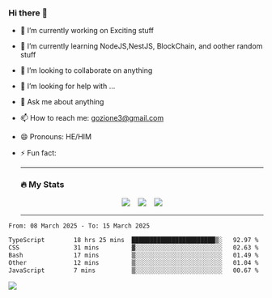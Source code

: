 ### Hi there 👋

<!--
**charlieScript/charlieScript** is a ✨ _special_ ✨ repository because its `README.md` (this file) appears on your GitHub profile.

Here are some ideas to get you started: -->

- 🔭 I’m currently working on Exciting stuff
- 🌱 I’m currently learning NodeJS,NestJS, BlockChain, and oother random stuff
- 👯 I’m looking to collaborate on anything
- 🤔 I’m looking for help with ...
- 💬 Ask me about anything
- 📫 How to reach me: gozione3@gmail.com
- 😄 Pronouns: HE/HIM
- ⚡ Fun fact:


  ---

  ### :fire: My Stats

  <div id="stats" align="center">
  <img src="http://github-readme-streak-stats.herokuapp.com?user=charlieScript&theme=dark&date_format=M%20j%5B%2C%20Y%5D" />&nbsp;&nbsp;&nbsp;
  <img src="https://github-readme-stats.vercel.app/api/top-langs/?username=charlieScript&layout=compact&theme=vision-friendly-dark"/>&nbsp;&nbsp;&nbsp;
  <img src="https://github-readme-stats.vercel.app/api?username=charlieScript&show_icons=true&theme=radical"/>
  </div>

  ---



<!--START_SECTION:waka-->

```txt
From: 08 March 2025 - To: 15 March 2025

TypeScript        18 hrs 25 mins  ███████████████████████▒░   92.97 %
CSS               31 mins         ▓░░░░░░░░░░░░░░░░░░░░░░░░   02.63 %
Bash              17 mins         ▒░░░░░░░░░░░░░░░░░░░░░░░░   01.49 %
Other             12 mins         ▒░░░░░░░░░░░░░░░░░░░░░░░░   01.04 %
JavaScript        7 mins          ▒░░░░░░░░░░░░░░░░░░░░░░░░   00.67 %
```

<!--END_SECTION:waka-->
![](https://komarev.com/ghpvc/?username=charlieScript)
